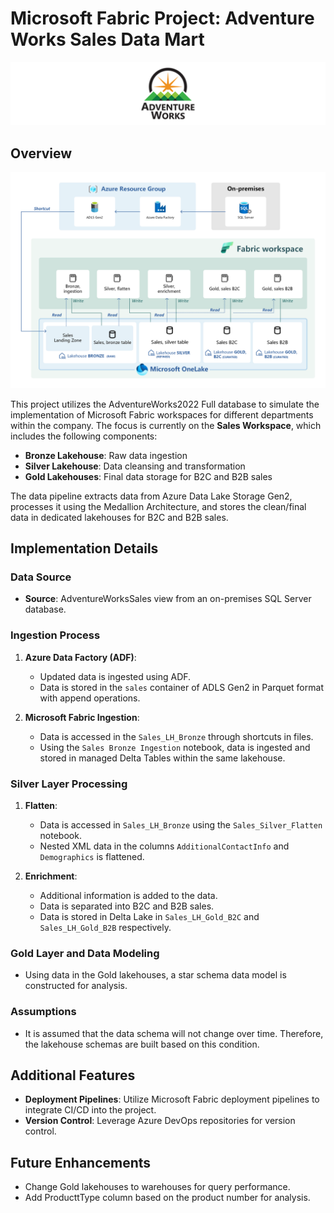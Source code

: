 # Microsoft Fabric Project: Adventure Works Sales Data Mart

<img src="./images/aw-logo.png" alt="AW Logo" >

## Overview

<img src="./images/architecture-diagram.png" alt="Architecture Diagram" >

This project utilizes the AdventureWorks2022 Full database to simulate the implementation of Microsoft Fabric workspaces for different departments within the company. The focus is currently on the **Sales Workspace**, which includes the following components:

- **Bronze Lakehouse**: Raw data ingestion
- **Silver Lakehouse**: Data cleansing and transformation
- **Gold Lakehouses**: Final data storage for B2C and B2B sales

The data pipeline extracts data from Azure Data Lake Storage Gen2, processes it using the Medallion Architecture, and stores the clean/final data in dedicated lakehouses for B2C and B2B sales.

## Implementation Details

### Data Source
- **Source**: AdventureWorksSales view from an on-premises SQL Server database.

### Ingestion Process
1. **Azure Data Factory (ADF)**:
   - Updated data is ingested using ADF.
   - Data is stored in the `sales` container of ADLS Gen2 in Parquet format with append operations.
   
2. **Microsoft Fabric Ingestion**:
   - Data is accessed in the `Sales_LH_Bronze` through shortcuts in files.
   - Using the `Sales Bronze Ingestion` notebook, data is ingested and stored in managed Delta Tables within the same lakehouse.

### Silver Layer Processing
1. **Flatten**:
   - Data is accessed in `Sales_LH_Bronze` using the `Sales_Silver_Flatten` notebook.
   - Nested XML data in the columns `AdditionalContactInfo` and `Demographics` is flattened.
   
2. **Enrichment**:
   - Additional information is added to the data.
   - Data is separated into B2C and B2B sales.
   - Data is stored in Delta Lake in `Sales_LH_Gold_B2C` and `Sales_LH_Gold_B2B` respectively.

### Gold Layer and Data Modeling
- Using data in the Gold lakehouses, a star schema data model is constructed for analysis.

### Assumptions 
- It is assumed that the data schema will not change over time. Therefore, the lakehouse schemas are built based on this condition.

## Additional Features
- **Deployment Pipelines**: Utilize Microsoft Fabric deployment pipelines to integrate CI/CD into the project.
- **Version Control**: Leverage Azure DevOps repositories for version control.

## Future Enhancements
- Change Gold lakehouses to warehouses for query performance.
- Add ProducttType column based on the product number for analysis.

